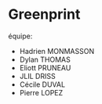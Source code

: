 # Greenprint

équipe:
- Hadrien MONMASSON
- Dylan THOMAS
- Eliott PRUNEAU
- JLIL DRISS
- Cécile DUVAL
- Pierre LOPEZ
